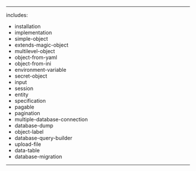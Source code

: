 <!doctype html> 
<html lang="en"> 
<head> 
<title>MagicObject User Manual</title> 
<link rel="stylesheet" type="text/css" href="css/css.css" /> 
<script type="text/javascript" src="js/js.js"></script> 
</head>

<body onload="doStuff()"> 

<div class="articles">

---
includes:
  - installation
  - implementation
  - simple-object
  - extends-magic-object
  - multilevel-object
  - object-from-yaml
  - object-from-ini
  - environment-variable
  - secret-object
  - input
  - session
  - entity
  - specification
  - pagable
  - pagination
  - multiple-database-connection
  - database-dump
  - object-label
  - database-query-builder
  - upload-file
  - data-table
  - database-migration
---
</div>

<div id="nav"> 
  <ul>  
  </ul>
</div>

</body>
</html>